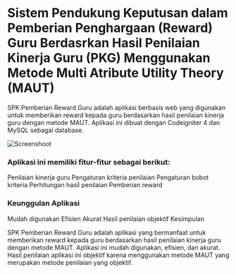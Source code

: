 # Sistem Pendukung Keputusan dalam Pemberian Penghargaan (Reward) Guru Berdasrkan Hasil Penilaian Kinerja Guru (PKG) Menggunakan Metode Multi Atribute Utility Theory (MAUT)

SPK Pemberian Reward Guru adalah aplikasi berbasis web yang digunakan untuk memberikan reward kepada guru berdasarkan hasil penilaian kinerja guru dengan metode MAUT. Aplikasi ini dibuat dengan Codeigniter 4 dan MySQL sebagai database.

![Screenshoot](https://github.com/ocikyamin/SPK-Metode-MAUT-Pemberian-Reward-Guru-CI4/blob/main/Layouts.png) 

### Aplikasi ini memiliki fitur-fitur sebagai berikut:

Penilaian kinerja guru
Pengaturan kriteria penilaian
Pengaturan bobot kriteria
Perhitungan hasil penilaian
Pemberian reward

### Keunggulan Aplikasi

Mudah digunakan
Efisien
Akurat
Hasil penilaian objektif
Kesimpulan

SPK Pemberian Reward Guru adalah aplikasi yang bermanfaat untuk memberikan reward kepada guru berdasarkan hasil penilaian kinerja guru dengan metode MAUT. Aplikasi ini mudah digunakan, efisien, dan akurat. Hasil penilaian aplikasi ini objektif karena menggunakan metode MAUT yang merupakan metode penilaian yang objektif.

